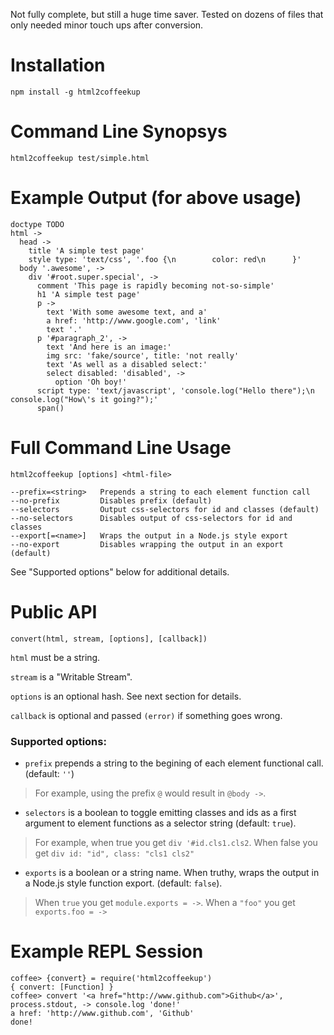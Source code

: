 Not fully complete, but still a huge time saver. Tested on dozens of files that only needed minor touch ups after conversion.

# Installation

```
npm install -g html2coffeekup
```

# Command Line Synopsys

```
html2coffeekup test/simple.html
```

# Example Output (for above usage)

```
doctype TODO
html ->
  head ->
    title 'A simple test page'
    style type: 'text/css', '.foo {\n        color: red\n      }'
  body '.awesome', ->
    div '#root.super.special', ->
      comment 'This page is rapidly becoming not-so-simple'
      h1 'A simple test page'
      p ->
        text 'With some awesome text, and a'
        a href: 'http://www.google.com', 'link'
        text '.'
      p '#paragraph_2', ->
        text 'And here is an image:'
        img src: 'fake/source', title: 'not really'
        text 'As well as a disabled select:'
        select disabled: 'disabled', ->
          option 'Oh boy!'
      script type: 'text/javascript', 'console.log("Hello there");\n        console.log("How\'s it going?");'
      span()
```

# Full Command Line Usage

```
html2coffeekup [options] <html-file>

--prefix=<string>   Prepends a string to each element function call
--no-prefix         Disables prefix (default)
--selectors         Output css-selectors for id and classes (default)
--no-selectors      Disables output of css-selectors for id and classes
--export[=<name>]   Wraps the output in a Node.js style export
--no-export         Disables wrapping the output in an export (default)
```

See "Supported options" below for additional details.

# Public API

`convert(html, stream, [options], [callback])`

`html` must be a string.

`stream` is a "Writable Stream".

`options` is an optional hash. See next section for details.

`callback` is optional and passed `(error)` if something goes wrong.

### Supported options:

* `prefix` prepends a string to the begining of each element functional call. (default: `''`)

> For example, using the prefix `@` would result in `@body ->`.

*  `selectors` is a boolean to toggle emitting classes and ids as a first argument to element functions as a selector string (default: `true`).

> For example, when true you get `div '#id.cls1.cls2`. When false you get `div id: "id", class: "cls1 cls2"`

*  `exports` is a boolean or a string name. When truthy, wraps the output in a Node.js style function export. (default: `false`).

> When `true` you get `module.exports = ->`. When a `"foo"` you get `exports.foo = ->`

# Example REPL Session

```
coffee> {convert} = require('html2coffeekup')
{ convert: [Function] }
coffee> convert '<a href="http://www.github.com">Github</a>', process.stdout, -> console.log 'done!'
a href: 'http://www.github.com', 'Github'
done!
```
